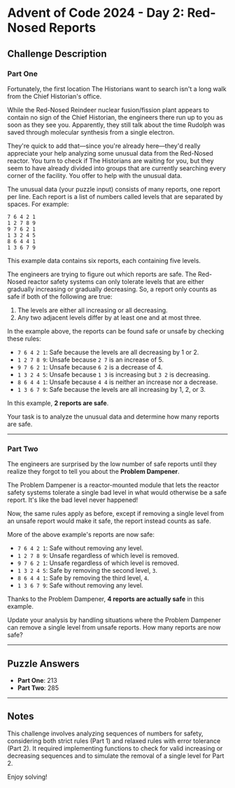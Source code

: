 # Advent of Code 2024 - Day 2: Red-Nosed Reports

## Challenge Description

### Part One

Fortunately, the first location The Historians want to search isn't a long walk from the Chief Historian's office.

While the Red-Nosed Reindeer nuclear fusion/fission plant appears to contain no sign of the Chief Historian, the engineers there run up to you as soon as they see you. Apparently, they still talk about the time Rudolph was saved through molecular synthesis from a single electron.

They're quick to add that—since you're already here—they'd really appreciate your help analyzing some unusual data from the Red-Nosed reactor. You turn to check if The Historians are waiting for you, but they seem to have already divided into groups that are currently searching every corner of the facility. You offer to help with the unusual data.

The unusual data (your puzzle input) consists of many reports, one report per line. Each report is a list of numbers called levels that are separated by spaces. For example:

`7 6 4 2 1`<br>
`1 2 7 8 9`<br>
`9 7 6 2 1`<br>
`1 3 2 4 5`<br>
`8 6 4 4 1`<br>
`1 3 6 7 9`

This example data contains six reports, each containing five levels.

The engineers are trying to figure out which reports are safe. The Red-Nosed reactor safety systems can only tolerate levels that are either gradually increasing or gradually decreasing. So, a report only counts as safe if both of the following are true:

1. The levels are either all increasing or all decreasing.
2. Any two adjacent levels differ by at least one and at most three.

In the example above, the reports can be found safe or unsafe by checking these rules:

- `7 6 4 2 1`: Safe because the levels are all decreasing by 1 or 2.
- `1 2 7 8 9`: Unsafe because `2 7` is an increase of 5.
- `9 7 6 2 1`: Unsafe because `6 2` is a decrease of 4.
- `1 3 2 4 5`: Unsafe because `1 3` is increasing but `3 2` is decreasing.
- `8 6 4 4 1`: Unsafe because `4 4` is neither an increase nor a decrease.
- `1 3 6 7 9`: Safe because the levels are all increasing by 1, 2, or 3.

In this example, **2 reports are safe**.

Your task is to analyze the unusual data and determine how many reports are safe.

---

### Part Two

The engineers are surprised by the low number of safe reports until they realize they forgot to tell you about the **Problem Dampener**.

The Problem Dampener is a reactor-mounted module that lets the reactor safety systems tolerate a single bad level in what would otherwise be a safe report. It's like the bad level never happened!

Now, the same rules apply as before, except if removing a single level from an unsafe report would make it safe, the report instead counts as safe.

More of the above example's reports are now safe:

- `7 6 4 2 1`: Safe without removing any level.
- `1 2 7 8 9`: Unsafe regardless of which level is removed.
- `9 7 6 2 1`: Unsafe regardless of which level is removed.
- `1 3 2 4 5`: Safe by removing the second level, `3`.
- `8 6 4 4 1`: Safe by removing the third level, `4`.
- `1 3 6 7 9`: Safe without removing any level.

Thanks to the Problem Dampener, **4 reports are actually safe** in this example.

Update your analysis by handling situations where the Problem Dampener can remove a single level from unsafe reports. How many reports are now safe?

---

## Puzzle Answers

- **Part One**: 213
- **Part Two**: 285

---

## Notes

This challenge involves analyzing sequences of numbers for safety, considering both strict rules (Part 1) and relaxed rules with error tolerance (Part 2). It required implementing functions to check for valid increasing or decreasing sequences and to simulate the removal of a single level for Part 2.

Enjoy solving!

